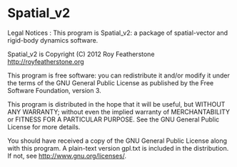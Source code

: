 # Spatial_v2 

Legal Notices : This program is Spatial_v2: a package of spatial-vector and
rigid-body dynamics software. 

Spatial_v2 is Copyright (C) 2012 Roy Featherstone <http://royfeatherstone.org>

This program is free software: you can redistribute it and/or modify
it under the terms of the GNU General Public License as published by
the Free Software Foundation, version 3.

This program is distributed in the hope that it will be useful,
but WITHOUT ANY WARRANTY; without even the implied warranty of
MERCHANTABILITY or FITNESS FOR A PARTICULAR PURPOSE.  See the
GNU General Public License for more details.

You should have received a copy of the GNU General Public License
along with this program. A plain-text version gpl.txt is
included in the distribution. If not, see <http://www.gnu.org/licenses/>.
